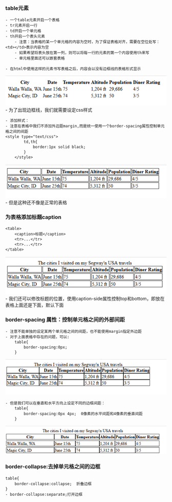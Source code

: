 
### table元素
    - 一个table元素开启一个表格
    - tr元素开启一行
    - td开启一个单元格
    - th开启一个表头元素
        - 注意：当表格的某一个单元格的内容为空时，为了保证表格对齐，需要在空位处写：<td></td>表示内容为空
        - 如果希望将表头放在第一列，则可以将每一行的元素的第一个内容使用th来写
        - 单元格里面还可以嵌套表格

    - 在html中使用这样的元素书写表格之后，内容会以没有边框线的表格形式显示
![20.png](image/20.png)
    - 为了出现边框线，我们就需要设定css样式

    - 添加样式：
    - 注意在表格中我们不添加外边距margin,而是统一使用一个border-spacing属性控制单元格之间的间距
    <style type="text/css">
			td,th{
				border:1px solid black;
			}
		</style>
![21.png](image/21.png)
    - 但是这种还不像是正常的表格

### 为表格添加标题caption
    <table>
        <caption>标题</caption>
        <tr>...</tr>
        <tr>...</tr>
    </table>
![22.png](image/22.png)
    - 我们还可以修改标题的位置，使用caption-side属性控制top和bottom，即放在表格上面还是下面，默认下面

### border-spacing 属性：控制单元格之间的外部间距
    - 注意不能单独的设定某两个单元格之间的间距，也不能使用margin指定外边距
    - 对于上面表格中存在的问题，可以:
        table{
            border-spacing:0px;
        }
![23.png](image/23.png)

    - 但是我们可以在垂直和水平方向上设定不同的边框间距：
        table{
            border-spacing:0px 4px;  0像素的水平间距和4像素的垂直间距
        }
![24.png](image/24.png)

### border-collapse:去掉单元格之间的边框
    table{
        border-collapse:collapse;  折叠边框
    }
    - border-collapse:separate;打开边框
